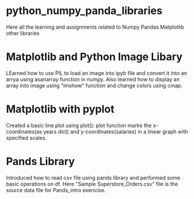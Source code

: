 # python_numpy_panda_libraries
Here all the learning and assignments related to Numpy Pandas Matplotlib other libraries
# Matplotlib and Python Image Libary
LEarned how to use PIL to load an image into ipyb file and convert it into an arrya using asanarray function in numpy.
Also learned how to display an array into image using "imshow" function and change colors using cmap.
# Matplotlib with pyplot
Created a basic line plot using plot(): plot function marks the x-coordinates(as years dict) and y-coordinates(salaries) in a linear graph with specified scales.
# Pands Library
Introduced how to read csv file using pands library and performed some basic operations on df. Here "Sample Superstore_Orders.csv" file is the source data file for Pands_intro exericise.
